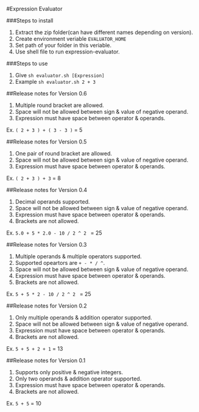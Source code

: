 #Expression Evaluator

###Steps to install
1) Extract the zip folder(can have different names depending on version).
2) Create environment veriable `EVALUATOR_HOME`    
3) Set path of your folder in this veriable.    
4) Use shell file to run expression-evaluator.    


###Steps to use
1) Give `sh evaluator.sh [Expression]`    
2) Example `sh evaluator.sh 2 + 3`

##Release notes for Version 0.6
1) Multiple round bracket are allowed.
2) Space will not be allowed between sign & value of negative operand.
3) Expression must have space between operator & operands.

Ex. `( 2 + 3 ) + ( 3 - 3 )` = 5

##Release notes for Version 0.5
1) One pair of round bracket are allowed.
2) Space will not be allowed between sign & value of negative operand.
3) Expression must have space between operator & operands.

Ex. `( 2 + 3 ) + 3` = 8

##Release notes for Version 0.4
1) Decimal operands supported.
1) Space will not be allowed between sign & value of negative operand.
2) Expression must have space between operator & operands.
3) Brackets are not allowed.

Ex. `5.0 + 5 * 2.0 - 10 / 2 ^ 2 ` = 25

##Release notes for Version 0.3
1) Multiple operands & multiple operators supported.     
2) Supported opeartors are `+ - * / ^`.    
2) Space will not be allowed between sign & value of negative operand.    
3) Expression must have space between operator & operands.       
4) Brackets are not allowed.     

Ex. `5 + 5 * 2 - 10 / 2 ^ 2 ` = 25

##Release notes for Version 0.2
1) Only multiple operands & addition operator supported.    
2) Space will not be allowed between sign & value of negative operand.    
3) Expression must have space between operator & operands.    
4) Brackets are not allowed.     

Ex. `5 + 5 + 2 + 1` = 13

##Release notes for Version 0.1
1) Supports only positive & negative integers.    
2) Only two operands & addition operator supported.    
3) Expression must have space between operator & operands.    
4) Brackets are not allowed.     

Ex. `5 + 5` = 10